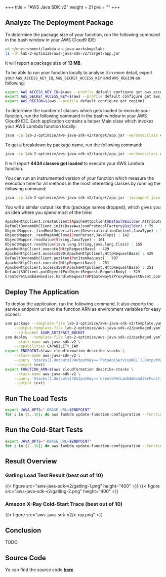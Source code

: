 +++
title = "AWS Java SDK v2"
weight = 21
pre = ""
+++

## Analyze The Deployment Package

To determine the package size of your function, run the following command in the bash window in your AWS Cloud9 IDE:

```bash
cd ~/environment/lambda-on-java-workshop/labs
ls -lh lab-2-optimize/aws-java-sdk-v2/target/app.jar
```

It will report a package size of **13 MB**.

To be able to run your function locally to analyse it in more detail, export your `AWS_ACCESS_KEY_ID`, `AWS_SECRET_ACCESS_KEY` and `AWS_REGION` as following:

```bash
export AWS_ACCESS_KEY_ID=$(aws --profile default configure get aws_access_key_id)
export AWS_SECRET_ACCESS_KEY=$(aws --profile default configure get aws_secret_access_key)
export AWS_REGION=$(aws --profile default configure get region)
```

To determine the number of classes which gets loaded to execute your function, run the following command in the bash window in your AWS Cloud9 IDE. Each application contains a helper Main class which invokes your AWS Lambda function locally:

```bash
java -cp lab-2-optimize/aws-java-sdk-v2/target/app.jar -verbose:class com.aws.samples.petclinic.Main | grep '\[Loaded' | wc -l
```

To get a breakdown by package name, run the following command:

```bash
java -cp lab-2-optimize/aws-java-sdk-v2/target/app.jar -verbose:class com.aws.samples.petclinic.Main | grep '\[Loaded' | grep '.jar\]' | sed 's/\[Loaded \([^A-Z]*\)[\$A-Za-z0-9]* from .*\]/\1/g' | sort | uniq -c | sort
```

It will report **4434 classes got loaded** to execute your AWS Lambda function.

You can run an instrumented version of your function which measure the execution time for all methods in the most interesting classes by running the following command:

```bash
java -cp lab-2-optimize/aws-java-sdk-v2/target/app.jar -javaagent:java-instrumentation-1.0-SNAPSHOT.jar=instrumentation.cfg com.aws.samples.petclinic.Main
```

You will a similar output like this (package names dropped), which gives you an idea where you spend most of the time:

```bash
ApacheHttpClient.createClient(ApacheHttpClient$DefaultBuilder,AttributeMap) : 323
DefaultDynamoDbClient.init(BaseAwsJsonProtocolFactory$Builder) : 79
ObjectMapper._findRootDeserializer(DeserializationContext,JavaType) : 140
ObjectMapper._readMapAndClose(JsonParser,JavaType) : 142
ObjectMapper.readValue(String,JavaType) : 161
ObjectMapper.readValue(java.lang.String,java.lang.Class) : 165
ApacheHttpClient.execute(HttpRequestBase) : 429
ApacheHttpClient.access$500(ApacheHttpClient,HttpRequestBase) : 429
DefaultDynamoDbClient.putItem(PutItemRequest) : 707
ApacheHttpClient.execute(HttpRequestBase) : 251
ApacheHttpClient.access$500(ApacheHttpClient,HttpRequestBase) : 251
DefaultS3Client.putObject(PutObjectRequest,RequestBody) : 329
CreatePetLambdaHandler.handleRequest(APIGatewayV2ProxyRequestEvent,Context) : 1428
```

## Deploy The Application

To deploy the application, run the following command. It also exports the service endpoint url and the function ARN as environment variables for easy access:

```bash
sam package --template-file lab-2-optimize/aws-java-sdk-v2/template.yaml \
    --output-template-file lab-2-optimize/aws-java-sdk-v2/packaged.yaml \
    --s3-bucket $SAM_ARTIFACT_BUCKET
sam deploy --template-file lab-2-optimize/aws-java-sdk-v2/packaged.yaml \
    --stack-name aws-java-sdk-v2 \
    --capabilities CAPABILITY_IAM
export ENDPOINT=$(aws cloudformation describe-stacks \
    --stack-name aws-java-sdk-v2 \
    --query 'Stacks[].Outputs[?OutputKey==`PetsApiServiceURL`].OutputValue' \
    --output text)
export FUNCTION_ARN=$(aws cloudformation describe-stacks \
    --stack-name aws-java-sdk-v2 \
    --query 'Stacks[].Outputs[?OutputKey==`CreatePetLambdaHandlerFunction`].OutputValue' \
    --output text)
```

## Run The Load Tests

```bash
export JAVA_OPTS="-DBASE_URL=$ENDPOINT"
for i in {1..10}; do aws lambda update-function-configuration --function-name $FUNCTION_ARN --environment "Variables={KeyName1=KeyValue$i}"; gatling.sh --simulations-folder lab-2-optimize/aws-java-sdk-v2/src/test/scala --simulation LoadTest --run-description "aws-java-sdk-v2-run-$i"; done
```

## Run the Cold-Start Tests

```bash
export JAVA_OPTS="-DBASE_URL=$ENDPOINT"
for i in {1..10}; do aws lambda update-function-configuration --function-name $FUNCTION_ARN --environment "Variables={KeyName1=KeyValue$i}"; curl -i -X POST -d '{"name": "Max", "type": "dog", "birthday": "2010-11-03", "medicalRecord": "bla bla bla"}' $ENDPOINT/pet; done
```

## Result Overview

### Gatling Load Test Result (best out of 10)

{{< figure src="aws-java-sdk-v2/gatling-1.png" height="400" >}}
{{< figure src="aws-java-sdk-v2/gatling-2.png" height="400" >}}

### Amazon X-Ray Cold-Start Trace (best out of 10)

{{< figure src="aws-java-sdk-v2/x-ray.png" >}}

## Conclusion

TODO

## Source Code

Yo can find the source code **[here](https://github.com/muellerc/lambda-on-java-workshop/tree/master/labs/lab-2-optimize/aws-java-sdk-v2)**.
